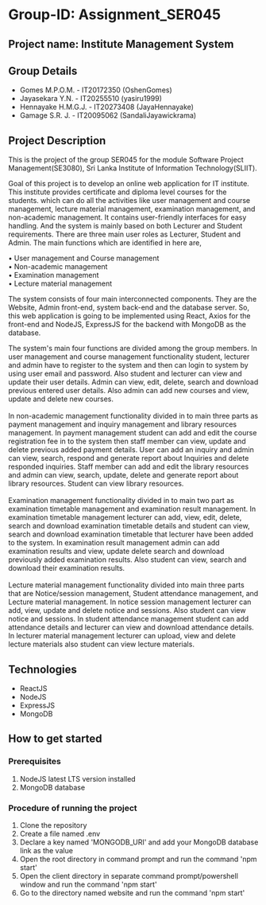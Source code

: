 # Group-ID: Assignment_SER045
## Project name: Institute Management System
## Group Details
+ Gomes M.P.O.M. - IT20172350 (OshenGomes)
+ Jayasekara Y.N. - IT20255510 (yasiru1999)
+ Hennayake H.M.G.J. - IT20273408 (JayaHennayake)
+ Gamage S.R. J. - IT20095062 (SandaliJayawickrama)

## Project Description

This is the project of the group SER045 for the module Software Project Management(SE3080), Sri Lanka Institute of Information Technology(SLIIT).

Goal of this project is to develop an online web application for IT institute. This institute provides certificate and diploma level courses for the students. which can do all the activities like user management and course management, lecture material management, examination management, and non-academic management. It contains user-friendly interfaces for easy handling. And the system is mainly based on both Lecturer and Student requirements. There are three main user roles as Lecturer, Student and Admin. The main functions which are identified in here are,

•	User management and Course management </br>
•	Non-academic management </br>
•	Examination management </br>
•	Lecture material management

The system consists of four main interconnected components. They are the Website, Admin front-end, system back-end and the database server. So, this web application is going to be implemented using React, Axios for the front-end and NodeJS, ExpressJS for the backend with MongoDB as the database.

The system's main four functions are divided among the group members. In user management and course management functionality student, lecturer and admin have to register to the system and then can login to system by using user email and password. Also student and lecturer can view and update their user details. Admin can view, edit, delete, search and download previous entered user details. Also admin can add new courses and view, update and delete new courses. </br> </br>
In non-academic management functionality divided in to main three parts as payment management and inquiry management and library resources management. In payment management student can add and edit the course registration fee in to the system then staff member can view, update and delete previous added payment details. User can add an inquiry and admin can view, search, respond and generate report about Inquiries and delete responded inquiries. Staff member can add and edit the library resources and admin can view, search, update, delete and generate report about library resources. Student can view library resources.</br></br>
Examination management functionality divided in to main two part as examination timetable management and examination result management. In examination timetable management lecturer can add, view, edit, delete, search and download examination timetable details and student can view, search and download examination timetable that lecturer have been added to the system. In examination result management admin can add examination results and view, update delete search and download previously added examination results. Also student can view, search and download their examination results.</br> </br>
Lecture material management functionality divided into main three parts that are Notice/session management, Student attendance management, and Lecture material management. In notice session management lecturer can add, view, update and delete notice and sessions. Also student can view notice and sessions. In student attendance management student can add attendance details and lecturer can view and download attendance details. In lecturer material management lecturer can upload, view and delete lecture materials also student can view lecture materials.

## Technologies

+ ReactJS
+ NodeJS
+ ExpressJS
+ MongoDB

## How to get started

### Prerequisites
1. NodeJS latest LTS version installed
2. MongoDB database

### Procedure of running the project
1. Clone the repository
2. Create a file named .env
3. Declare a key named 'MONGODB_URI' and add your MongoDB database link as the value
4. Open the root directory in command prompt and run the command 'npm start'
5. Open the client directory in separate command prompt/powershell window and run the command 'npm start'
6. Go to the directory named website and run the command 'npm start'
